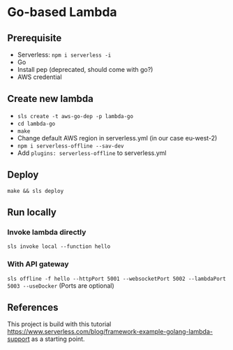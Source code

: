 # Go-based Lambda

## Prerequisite

- Serverless: `npm i serverless -i`
- Go
- Install pep (deprecated, should come with go?)
- AWS credential

## Create new lambda

- `sls create -t aws-go-dep -p lambda-go`
- `cd lambda-go`
- `make`
- Change default AWS region in serverless.yml (in our case eu-west-2)
- `npm i serverless-offline --sav-dev`
- Add `plugins: serverless-offline` to serverless.yml

## Deploy

`make && sls deploy`

## Run locally

### Invoke lambda directly

`sls invoke local --function hello`

### With API gateway

`sls offline -f hello --httpPort 5001 --websocketPort 5002 --lambdaPort 5003 --useDocker`
(Ports are optional)

## References

This project is build with this tutorial https://www.serverless.com/blog/framework-example-golang-lambda-support as a starting point.

